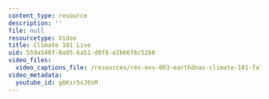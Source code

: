 ```yaml
---
content_type: resource
description: ''
file: null
resourcetype: Video
title: Climate 101 Live
uid: 559a548f-0a95-6a51-d0f8-e2b66f6c5268
video_files:
  video_captions_file: /resources/res-env-003-earthdnas-climate-101-fall-2019/videos/climate-101-live/g6Ksr5sJ0sM.vtt
video_metadata:
  youtube_id: g6Ksr5sJ0sM
---
```

